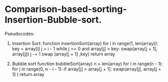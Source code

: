 # Comparison-based-sorting-Insertion-Bubble-sort.

Pseudocodes:

1. Insertion Sort:
       function insertionSort(array)
       for i in range(1, len(array)):
          key = array[i]
          j = i - 1
          while j >= 0 and array[j] > key:
              swap(array[j + 1], array[j])
              j -= 1
        swap (array[j + 1] ,key)
        return array

2. Bubble sort
       function bubbleSort(array)
        n = len(array)
        for i in range(n - 1):
             for j in range(0, n - i - 1):
                if array[j] > array[j + 1]:
                   swap(array[j], array[j + 1] )
        return array

   
